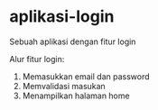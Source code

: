 # aplikasi-login
Sebuah aplikasi dengan fitur login

Alur fitur login:
1. Memasukkan email dan password
2. Memvalidasi masukan
3. Menampilkan halaman home
